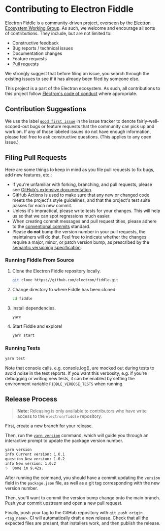 # Contributing to Electron Fiddle

Electron Fiddle is a community-driven project, overseen by the [Electron Ecosystem Working
Group](https://github.com/electron/governance/tree/main/wg-ecosystem#readme). As such, we welcome
and encourage all sorts of contributions. They include, but are not limited to:

- Constructive feedback
- Bug reports / technical issues
- Documentation changes
- Feature requests
- [Pull requests](#filing-pull-requests)

We strongly suggest that before filing an issue, you search through the existing issues to see
if it has already been filed by someone else.

This project is a part of the Electron ecosystem. As such, all contributions to this project follow
[Electron's code of conduct](https://github.com/electron/electron/blob/main/CODE_OF_CONDUCT.md)
where appropriate.

## Contribution Suggestions

We use the label [`good first issue`](https://github.com/electron/fiddle/issues?q=is%3Aissue+is%3Aopen+label%3A%22good+first+issue%22) in the issue tracker to denote fairly-well-scoped-out bugs or feature requests that the community can pick up and work on. If any of those labeled issues do not have enough information, please feel free to ask constructive questions. (This applies to any open issue.)

## Filing Pull Requests

Here are some things to keep in mind as you file pull requests to fix bugs, add new features, etc.:

- If you're unfamiliar with forking, branching, and pull requests, please see [GitHub's extensive
  documentation](https://docs.github.com/en/pull-requests/collaborating-with-pull-requests).
- GitHub Actions is used to make sure that any new or changed code meets the project's
  style guidelines, and that the project's test suite passes for each new commit.
- Unless it's impractical, please write tests for your changes. This will help us so that we can
  spot regressions much easier.
- When creating commit messages and pull request titles, please adhere to the [conventional
  commits](https://www.conventionalcommits.org/en/v1.0.0/) standard.
- Please **do not** bump the version number in your pull requests, the maintainers will do that.
  Feel free to indicate whether the changes require a major, minor, or patch version bump, as
  prescribed by the [semantic versioning specification](https://semver.org/).

### Running Fiddle From Source

1. Clone the Electron Fiddle repository locally.

    ```sh
    git clone https://github.com/electron/fiddle.git
    ```

2. Change directory to where Fiddle has been cloned.

    ```sh
    cd fiddle
    ```

3. Install dependencies.

    ```sh
    yarn
    ```

4. Start Fiddle and explore!

    ```sh
    yarn start
    ```

### Running Tests

```sh
yarn test
```

Note that console calls, e.g. console.log(), are mocked out during tests
to avoid noise in the test reports. If you want this verbosity, e.g. if
you're debugging or writing new tests, it can be enabled by setting the
environment variable `FIDDLE_VERBOSE_TESTS` when running.

## Release Process

> **Note:** Releasing is only available to contributors who have write
> access to the `electron/fiddle` repository.

First, create a new branch for your release.

Then, run the [`yarn version`](https://classic.yarnpkg.com/en/docs/cli/version/)
command, which will guide you through an interactive prompt to update the package
version number.

```sh
yarn version
info Current version: 1.0.1
question New version: 1.0.2
info New version: 1.0.2
✨  Done in 9.42s.
```

After running the command, you should have a commit updating the `version` field in
the `package.json` file, as well as a git tag corresponding with the new version
number.

Then, you'll want to commit the version bump change onto the main branch. Push
your commit upstream and open a new pull request.

Finally, push your tag to the GitHub repository with `git push origin <tag_name>`.
CI will automatically draft a new release. Check that all the expected files are present,
that installers work, and then publish the release.
